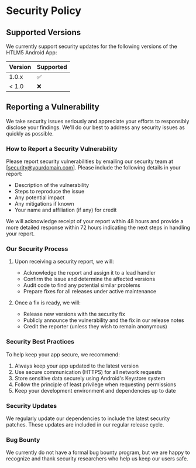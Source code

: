 # Security Policy

## Supported Versions

We currently support security updates for the following versions of the HTLM5 Android App:

| Version | Supported          |
|---------|--------------------|
| 1.0.x   | :white_check_mark: |
| < 1.0   | :x:                |

## Reporting a Vulnerability

We take security issues seriously and appreciate your efforts to responsibly disclose your findings. We'll do our best to address any security issues as quickly as possible.

### How to Report a Security Vulnerability

Please report security vulnerabilities by emailing our security team at [security@yourdomain.com]. Please include the following details in your report:

- Description of the vulnerability
- Steps to reproduce the issue
- Any potential impact
- Any mitigations if known
- Your name and affiliation (if any) for credit

We will acknowledge receipt of your report within 48 hours and provide a more detailed response within 72 hours indicating the next steps in handling your report.

### Our Security Process

1. Upon receiving a security report, we will:
   - Acknowledge the report and assign it to a lead handler
   - Confirm the issue and determine the affected versions
   - Audit code to find any potential similar problems
   - Prepare fixes for all releases under active maintenance

2. Once a fix is ready, we will:
   - Release new versions with the security fix
   - Publicly announce the vulnerability and the fix in our release notes
   - Credit the reporter (unless they wish to remain anonymous)

### Security Best Practices

To help keep your app secure, we recommend:

1. Always keep your app updated to the latest version
2. Use secure communication (HTTPS) for all network requests
3. Store sensitive data securely using Android's Keystore system
4. Follow the principle of least privilege when requesting permissions
5. Keep your development environment and dependencies up to date

### Security Updates

We regularly update our dependencies to include the latest security patches. These updates are included in our regular release cycle.

### Bug Bounty

We currently do not have a formal bug bounty program, but we are happy to recognize and thank security researchers who help us keep our users safe.
